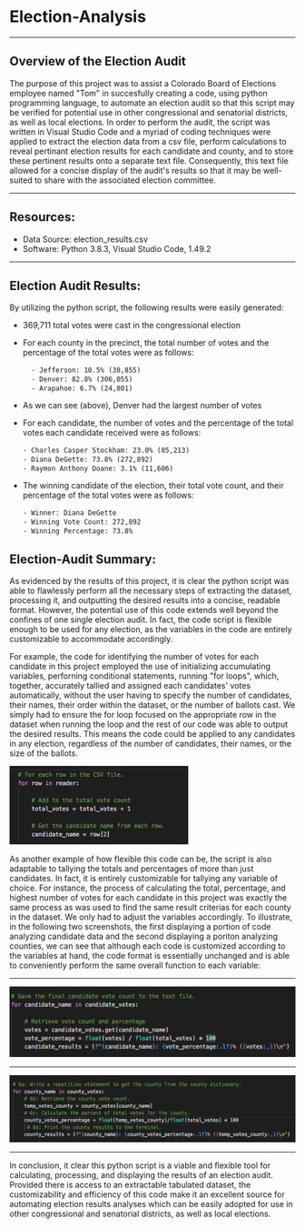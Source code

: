 # Election-Analysis
------------------------------------------------------

## Overview of the Election Audit
The purpose of this project was to assist a Colorado Board of Elections employee named "Tom" in succesfully creating a code, using python programming language, to automate an election audit so that this script may be verified for potential use in other congressional and senatorial districts, as well as local elections.  In order to perform the audit, the script was written in Visual Studio Code and a myriad of coding techniques were applied to extract the election data from a csv file, perform calculations to reveal pertinant election results for each candidate and county, and to store these pertinent results onto a separate text file.  Consequently, this text file allowed for a concise display of the audit's results so that it may be well-suited to share with the associated election committee.

----------------------------------------

## Resources:
- Data Source:  election_results.csv
- Software:  Python 3.8.3, Visual Studio Code, 1.49.2
----------------------------------------

## Election Audit Results:

By utilizing the python script, the following results were easily generated:

- 369,711 total votes were cast in the congressional election
- For each county in the precinct, the total number of votes and the percentage of the total votes were as follows:  

        - Jefferson: 10.5% (38,855)
        - Denver: 82.8% (306,055)
        - Arapahoe: 6.7% (24,801)
- As we can see (above), Denver had the largest number of votes
- For each candidate, the number of votes and the percentage of the total votes each candidate received were as follows:

      - Charles Casper Stockham: 23.0% (85,213)
      - Diana DeGette: 73.8% (272,892)
      - Raymon Anthony Doane: 3.1% (11,606)

- The winning candidate of the election, their total vote count, and their percentage of the total votes were as follows:

      - Winner: Diana DeGette
      - Winning Vote Count: 272,892
      - Winning Percentage: 73.8%

## Election-Audit Summary:

As evidenced by the results of this project, it is clear the python script was able to flawlessly perform all the necessary steps of extracting the dataset, processing it, and outputting the desired results into a concise, readable format.  However, the potential use of this code extends well beyond the confines of one single election audit.  In fact, the code script is flexible enough to be used for any election, as the variables in the code are entirely customizable to accommodate accordingly.

For example, the code for identifying the number of votes for each candidate in this project employed the use of initializing accumulating variables, perforning conditional statements, running "for loops", which, together, accurately tallied and assigned each candidates' votes automatically, without the user having to specify the number of candidates, their names, their order within the dataset, or the number of ballots cast.  We simply had to ensure the for loop focused on the appropriate row in the dataset when running the loop and the rest of our code was able to output the desired results.  This means the code could be applied to any candidates in any election, regardless of the number of candidates, their names, or the size of the ballots.

![](Resources/row_example_png.png)

As another example of how flexible this code can be, the script is also adaptable to tallying the totals and percentages of more than just candidates.  In fact, it is entirely customizable for tallying any variable of choice.  For instance, the process of calculating the total, percentage, and highest number of votes for each candidate in this project was exactly the same process as was used to find the same result criterias for each county in the dataset.  We only had to adjust the variables accordingly.  To illustrate, in the following two screenshots, the first displaying a portion of code analyzing candidate data and the second displaying a poriton analyzing counties, we can see that although each code is customized according to the variables at hand, the code format is essentially unchanged and is able to conveniently perform the same overall function to each variable:

---------------------------------------------------

![](Resources/candidate_png.png)

---------------------------------------------

![](Resources/county_png.png)

----------------------------------------------------


In conclusion, it clear this python script is a viable and flexible tool for calculating, processing, and displaying the results of an election audit.  Provided there is access to an extractable tabulated dataset, the customizability and efficiency of this code make it an excellent source for automating election results analyses which can be easily adopted for use in other congressional and senatorial districts, as well as local elections.